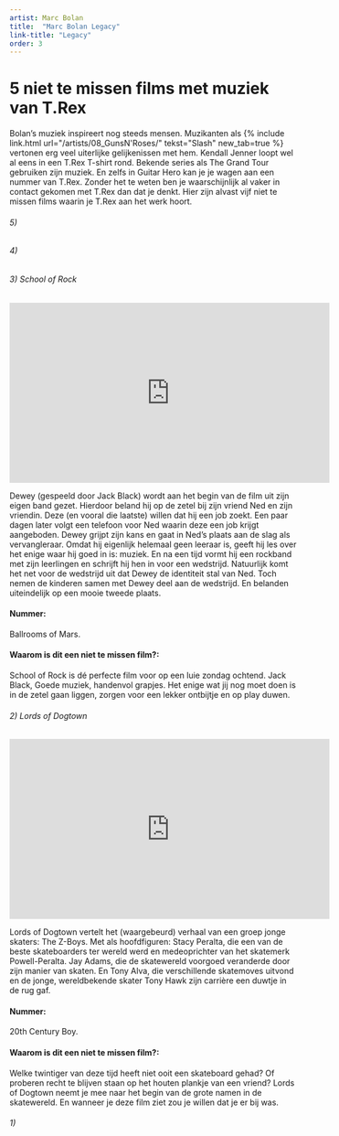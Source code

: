 ```yaml
---
artist: Marc Bolan
title:  "Marc Bolan Legacy"
link-title: "Legacy"
order: 3
---
```


# 5 niet te missen films met muziek van T.Rex

Bolan’s muziek inspireert nog steeds mensen. Muzikanten als {% include link.html url="/artists/08_GunsN'Roses/" tekst="Slash" new_tab=true %} vertonen erg veel uiterlijke gelijkenissen met hem. Kendall Jenner loopt wel al eens in een T.Rex T-shirt rond. Bekende series als The Grand Tour gebruiken zijn muziek. En zelfs in Guitar Hero kan je je wagen aan een nummer van T.Rex. Zonder het te weten ben je waarschijnlijk al vaker in contact gekomen met T.Rex dan dat je denkt. Hier zijn alvast vijf niet te missen films waarin je T.Rex aan het werk hoort. 

<h6> 5) </h6>

<h6> 4) </h6>

<h6> 3) School of Rock </h6>
<iframe width="560" height="315" src="https://www.youtube.com/embed/3PsUJFEBC74" frameborder="0" allowfullscreen></iframe>
Dewey (gespeeld door Jack Black) wordt aan het begin van de film uit zijn eigen band gezet. Hierdoor beland hij op de zetel bij zijn vriend Ned en zijn vriendin. Deze (en vooral die laatste) willen dat hij een job zoekt. Een paar dagen later volgt een telefoon voor Ned waarin deze een job krijgt aangeboden. Dewey grijpt zijn kans en gaat in Ned’s plaats aan de slag als vervangleraar. Omdat hij eigenlijk helemaal geen leeraar is, geeft hij les over het enige waar hij goed in is: muziek. En na een tijd vormt hij een rockband met zijn leerlingen en schrijft hij hen in voor een wedstrijd. Natuurlijk komt het net voor de wedstrijd uit dat Dewey de identiteit stal van Ned. Toch nemen de kinderen samen met Dewey deel aan de wedstrijd. En belanden uiteindelijk op een mooie tweede plaats. #### Nummer: <br>
Ballrooms of Mars.#### Waarom is dit een niet te missen film?: <br>
School of Rock is dé perfecte film voor op een luie zondag ochtend. Jack Black, Goede muziek, handenvol grapjes. Het enige wat jij  nog moet doen is in de zetel gaan liggen, zorgen voor een lekker ontbijtje en op play duwen.

<h6> 2) Lords of Dogtown </h6>
<iframe width="560" height="315" src="https://www.youtube.com/embed/BmXeGwbGVCE" frameborder="0" allowfullscreen></iframe>Lords of Dogtown vertelt het (waargebeurd) verhaal van een groep jonge skaters: The Z-Boys. Met als hoofdfiguren: Stacy Peralta, die een van de beste skateboarders ter wereld werd en medeoprichter van het skatemerk Powell-Peralta. Jay Adams, die de skatewereld voorgoed veranderde door zijn manier van skaten.  En Tony Alva, die verschillende skatemoves uitvond en de jonge, wereldbekende skater Tony Hawk zijn carrière een duwtje in de rug gaf.#### Nummer:<br> 
20th Century Boy.
#### Waarom is dit een niet te missen film?: <br>
Welke twintiger van deze tijd heeft niet ooit een skateboard gehad? Of proberen recht te blijven staan op het houten plankje van een vriend? Lords of Dogtown neemt je mee naar het begin van de grote namen in de skatewereld. En wanneer je deze film ziet zou je willen dat je er bij was.

<h6> 1) </h6>